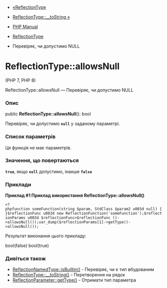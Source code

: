 - [«ReflectionType](class.reflectiontype.md)
- [ReflectionType::\_\_toString »](reflectiontype.tostring.md)

- [PHP Manual](index.md)
- [ReflectionType](class.reflectiontype.md)
- Перевіряє, чи допустимо NULL

# ReflectionType::allowsNull

(PHP 7, PHP 8)

ReflectionType::allowsNull — Перевіряє, чи допустимо NULL

### Опис

public **ReflectionType::allowsNull**(): bool

Перевіряє, чи допустимо **`null`** у заданому параметрі.

### Список параметрів

Ця функція не має параметрів.

### Значення, що повертаються

**`true`**, якщо **`null`** допустимо, інакше **`false`**

### Приклади

**Приклад #1 Приклад використання **ReflectionType::allowsNull()****

`<?phpfunction someFunction(string $param, StdClass $param2 u003d null) {}$reflectionFunc u003d new ReflectionFunction('someFunction');$reflectionParams u003d $reflectionFunc>$reflectionFunc ()->allowsNull());var_dump($reflectionParams[1]->getType()->allowsNull()); `

Результат виконання цього прикладу:

bool(false)
bool(true)

### Дивіться також

- [ReflectionNamedType::isBuiltin()](reflectionnamedtype.isbuiltin.md) -
Перевіряє, чи є тип вбудованим
- [ReflectionType::\_\_toString()](reflectiontype.tostring.md) -
Перетворення на рядок
- [ReflectionParameter::getType()](reflectionparameter.gettype.md) -
Отримати тип параметра
